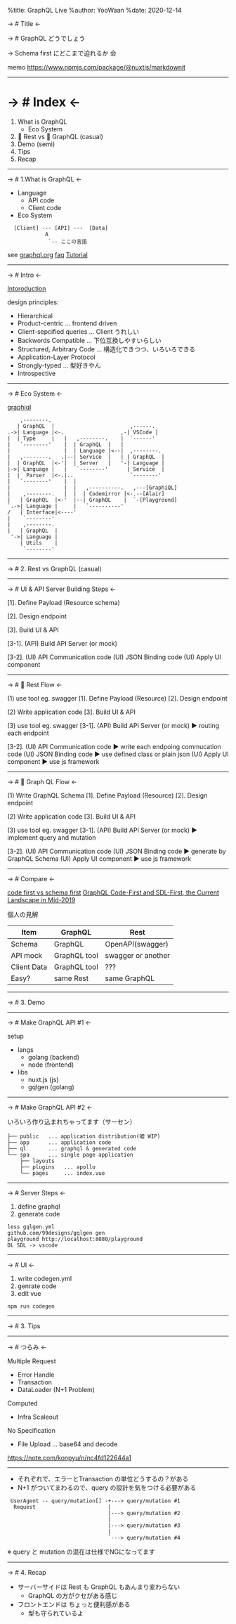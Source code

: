 %title: GraphQL Live
%author: YooWaan
%date: 2020-12-14


-> # Title <-

-> # GraphQL どうでしょう

-> Schema first にどこまで迫れるか 会

memo https://www.npmjs.com/package/@nuxtjs/markdownit

----------------------------------------
-> # Index <-
=============


1. What is GraphQL
   * Eco System
2. 📡 Rest vs 🔮 GraphQL (casual)
3. Demo (semi)
4. Tips
5. Recap


----------------------------------------
-> # 1.What is GraphQL <-

* Language
   * API code
   * Client code
* Eco System


```
  [Client] --- [API] ---  [Data]
            A
             `-- ここの言語
```


see [graphql.org](https://graphql.org/)
    [faq](https://graphql.org/faq/)
    [Tutorial](https://www.howtographql.com/)

----------------------------------------
-> # Intro <-

[Intoroduction](https://reactjs.org/blog/2015/05/01/graphql-introduction.html)

design principles:

* Hierarchical
* Product-centric            ... frontend driven
* Client-sepcified queries   ... Client うれしい
* Backwords Compatible       ... 下位互換しやすいらしい
* Structured, Arbitrary Code ... 構造化できつつ、いろいろできる
* Application-Layer Protocol
* Strongly-typed             ... 型好きやん
* Introspective

----------------------------------------
-> # Eco System <-

[graphiql](https://github.com/graphql/graphiql)


```
    ,--------.
   | GraphQL  |                        ,------.
.->| Language |<-.                  ,-| VSCode |
|  | Type     |   |   ,--------.    |  `------'
|   `--------'    |  | GraphQL  |   |
|                 |  | Language |<--|  ,--------.
|   ,--------.   .|--| Service  |   | | GraphQL  |
|  | GraphQL  |<-'|  | Server   |   '-| Language |
|->| Language |   |   `--------'      | Service  |
|  |  Parser  |<-.|..                  `--------'
|   `--------'    |  |
|                 |  |   ,----------.   ,---[GraphiQL]
|    ,--------.   |  |  | Codemirror |<-.--[Alair]
|   | GraphQL  |<-'  |--| GraphQL    |  `-[Playground]
`.->| Language |     |   `----------'
/   | Interface|<----'
|    `--------'
|    ,--------.
|   | GraphQL  |
 '->| Language |
    | Utils    |
     `--------'
```


----------------------------------------

-> # 2. Rest vs GraphQL (casual)

----------------------------------------
-> # UI & API Server Building Steps <-


[1]. Define Payload (Resource schema)

[2]. Design endpoint

[3]. Build UI & API

  [3-1]. (API) Build API Server (or mock)

  [3-2]. (UI) API Communication code
         (UI) JSON Binding code
         (UI) Apply UI component


----------------------------------------
-> # 📡 Rest Flow <-

(1) use tool eg. swagger
  [1]. Define Payload (Resource)
  [2]. Design endpoint

(2) Write application code
  [3]. Build UI & API

(3) use tool eg. swagger
  [3-1]. (API) Build API Server (or mock)
    ▶️  routing each endpoint

  [3-2]. (UI) API Communication code
         ▶️  write each endpoing commucation code
       (UI) JSON Binding code
         ▶️  use defined class or plain json
       (UI) Apply UI component
         ▶️  use js framework

----------------------------------------
-> # 🔮 Graph QL Flow <-

(1) Write GraphQL Schema
  [1]. Define Payload (Resource)
  [2]. Design endpoint

(2) Write application code
  [3]. Build UI & API

(3) use tool eg. swagger
  [3-1]. (API) Build API Server (or mock)
    ▶️  implement query and mutation

  [3-2]. (UI) API Communication code
         (UI) JSON Binding code
          ▶️  generate by GraphQL Schema
         (UI) Apply UI component
          ▶️  use js framework

----------------------------------------
-> # Compare <-

[code first vs schema first](https://blog.logrocket.com/code-first-vs-schema-first-development-graphql/)
[GraphQL Code-First and SDL-First, the Current Landscape in Mid-2019](https://dev.to/novvum/graphql-code-first-and-sdl-first-the-current-landscape-in-mid-2019-547h)


個人の見解

| Item        | GraphQL      | Rest               |
| ----------- | ------------ | ------------------ |
| Schema      | GraphQL      | OpenAPI(swagger)   |
| API mock    | GraphQL tool | swagger or another |
| Client Data | GraphQL tool | ???                |
| Easy?       | same Rest    | same GraphQL       |

----------------------------------------
-> # 3. Demo

----------------------------------------
-> # Make GraphQL API #1 <-

setup

* langs
  * golang (backend)
  * node   (frontend)
* libs
  * nuxt.js (js)
  * gqlgen  (golang)

----------------------------------------
-> # Make GraphQL API #2 <-

いろいろ作り込まれちゃってます（サーセン）

```
├── public   ... application distribution(嘘 WIP)
├── app      ... application code
├── ql       ... graphql & generated code
└── spa      ... single page application
    ├── layouts
    ├── plugins   ... apollo
    └── pages     ... index.vue
```

----------------------------------------
-> # Server Steps <-

1. define graphql
2. generate code


```
less gqlgen.yml
github.com/99designs/gqlgen gen
playground http://localhost:8080/playground
DL SDL -> vscode
```


----------------------------------------
-> # UI <-

1. write codegen.yml
2. genrate code
3. edit vue

```
npm run codegen
```

----------------------------------------
-> # 3. Tips


----------------------------------------
-> # つらみ <-

Multiple Request
- Error Handle
- Transaction
- DataLoader (N+1 Problem)

Computed
- Infra Scaleout

No Specification
- File Upload  ... base64 and decode


https://note.com/konpyu/n/nc4fd122644a1

----------------------------------------

- それぞれで、エラーとTransaction の単位どうするの？がある
- N+1 がついてまわるので、query の設計を気をつける必要がある

```
 UserAgent -- query/mutation[] -+---> query/mutation #1
  Request                       |
                                |---> query/mutation #2
                                |
                                |---> query/mutation #3
                                |
                                `---> query/mutation #4
```

※ query と mutation の混在は仕様でNGになってます

----------------------------------------
-> # 4. Recap

- サーバーサイドは Rest も GraphQL もあんまり変わらない
  - GraphQL の方がクセがある感じ
- フロントエンドは ちょっと便利感がある
  - 型も守られているよ
